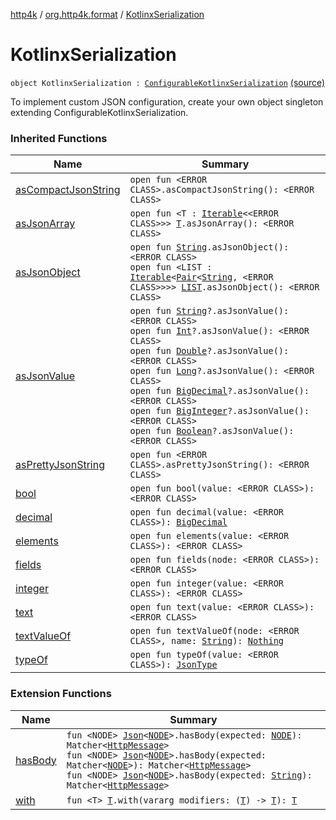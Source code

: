 [http4k](../index.md) / [org.http4k.format](index.md) / [KotlinxSerialization](./-kotlinx-serialization.md)

# KotlinxSerialization

`object KotlinxSerialization : `[`ConfigurableKotlinxSerialization`](-configurable-kotlinx-serialization/index.md) [(source)](https://github.com/http4k/http4k/blob/master/http4k-format-kotlinx-serialization/src/main/kotlin/org/http4k/format/KotlinxSerialization.kt#L10)

To implement custom JSON configuration, create your own object singleton extending
ConfigurableKotlinxSerialization.

### Inherited Functions

| Name | Summary |
|---|---|
| [asCompactJsonString](-configurable-kotlinx-serialization/as-compact-json-string.md) | `open fun <ERROR CLASS>.asCompactJsonString(): <ERROR CLASS>` |
| [asJsonArray](-configurable-kotlinx-serialization/as-json-array.md) | `open fun <T : `[`Iterable`](https://kotlinlang.org/api/latest/jvm/stdlib/kotlin.collections/-iterable/index.html)`<<ERROR CLASS>>> `[`T`](-configurable-kotlinx-serialization/as-json-array.md#T)`.asJsonArray(): <ERROR CLASS>` |
| [asJsonObject](-configurable-kotlinx-serialization/as-json-object.md) | `open fun `[`String`](https://kotlinlang.org/api/latest/jvm/stdlib/kotlin/-string/index.html)`.asJsonObject(): <ERROR CLASS>`<br>`open fun <LIST : `[`Iterable`](https://kotlinlang.org/api/latest/jvm/stdlib/kotlin.collections/-iterable/index.html)`<`[`Pair`](https://kotlinlang.org/api/latest/jvm/stdlib/kotlin/-pair/index.html)`<`[`String`](https://kotlinlang.org/api/latest/jvm/stdlib/kotlin/-string/index.html)`, <ERROR CLASS>>>> `[`LIST`](-configurable-kotlinx-serialization/as-json-object.md#LIST)`.asJsonObject(): <ERROR CLASS>` |
| [asJsonValue](-configurable-kotlinx-serialization/as-json-value.md) | `open fun `[`String`](https://kotlinlang.org/api/latest/jvm/stdlib/kotlin/-string/index.html)`?.asJsonValue(): <ERROR CLASS>`<br>`open fun `[`Int`](https://kotlinlang.org/api/latest/jvm/stdlib/kotlin/-int/index.html)`?.asJsonValue(): <ERROR CLASS>`<br>`open fun `[`Double`](https://kotlinlang.org/api/latest/jvm/stdlib/kotlin/-double/index.html)`?.asJsonValue(): <ERROR CLASS>`<br>`open fun `[`Long`](https://kotlinlang.org/api/latest/jvm/stdlib/kotlin/-long/index.html)`?.asJsonValue(): <ERROR CLASS>`<br>`open fun `[`BigDecimal`](https://docs.oracle.com/javase/9/docs/api/java/math/BigDecimal.html)`?.asJsonValue(): <ERROR CLASS>`<br>`open fun `[`BigInteger`](https://docs.oracle.com/javase/9/docs/api/java/math/BigInteger.html)`?.asJsonValue(): <ERROR CLASS>`<br>`open fun `[`Boolean`](https://kotlinlang.org/api/latest/jvm/stdlib/kotlin/-boolean/index.html)`?.asJsonValue(): <ERROR CLASS>` |
| [asPrettyJsonString](-configurable-kotlinx-serialization/as-pretty-json-string.md) | `open fun <ERROR CLASS>.asPrettyJsonString(): <ERROR CLASS>` |
| [bool](-configurable-kotlinx-serialization/bool.md) | `open fun bool(value: <ERROR CLASS>): <ERROR CLASS>` |
| [decimal](-configurable-kotlinx-serialization/decimal.md) | `open fun decimal(value: <ERROR CLASS>): `[`BigDecimal`](https://docs.oracle.com/javase/9/docs/api/java/math/BigDecimal.html) |
| [elements](-configurable-kotlinx-serialization/elements.md) | `open fun elements(value: <ERROR CLASS>): <ERROR CLASS>` |
| [fields](-configurable-kotlinx-serialization/fields.md) | `open fun fields(node: <ERROR CLASS>): <ERROR CLASS>` |
| [integer](-configurable-kotlinx-serialization/integer.md) | `open fun integer(value: <ERROR CLASS>): <ERROR CLASS>` |
| [text](-configurable-kotlinx-serialization/text.md) | `open fun text(value: <ERROR CLASS>): <ERROR CLASS>` |
| [textValueOf](-configurable-kotlinx-serialization/text-value-of.md) | `open fun textValueOf(node: <ERROR CLASS>, name: `[`String`](https://kotlinlang.org/api/latest/jvm/stdlib/kotlin/-string/index.html)`): `[`Nothing`](https://kotlinlang.org/api/latest/jvm/stdlib/kotlin/-nothing/index.html) |
| [typeOf](-configurable-kotlinx-serialization/type-of.md) | `open fun typeOf(value: <ERROR CLASS>): `[`JsonType`](-json-type/index.md) |

### Extension Functions

| Name | Summary |
|---|---|
| [hasBody](../org.http4k.hamkrest/has-body.md) | `fun <NODE> `[`Json`](-json/index.md)`<`[`NODE`](../org.http4k.hamkrest/has-body.md#NODE)`>.hasBody(expected: `[`NODE`](../org.http4k.hamkrest/has-body.md#NODE)`): Matcher<`[`HttpMessage`](../org.http4k.core/-http-message/index.md)`>`<br>`fun <NODE> `[`Json`](-json/index.md)`<`[`NODE`](../org.http4k.hamkrest/has-body.md#NODE)`>.hasBody(expected: Matcher<`[`NODE`](../org.http4k.hamkrest/has-body.md#NODE)`>): Matcher<`[`HttpMessage`](../org.http4k.core/-http-message/index.md)`>`<br>`fun <NODE> `[`Json`](-json/index.md)`<`[`NODE`](../org.http4k.hamkrest/has-body.md#NODE)`>.hasBody(expected: `[`String`](https://kotlinlang.org/api/latest/jvm/stdlib/kotlin/-string/index.html)`): Matcher<`[`HttpMessage`](../org.http4k.core/-http-message/index.md)`>` |
| [with](../org.http4k.core/with.md) | `fun <T> `[`T`](../org.http4k.core/with.md#T)`.with(vararg modifiers: (`[`T`](../org.http4k.core/with.md#T)`) -> `[`T`](../org.http4k.core/with.md#T)`): `[`T`](../org.http4k.core/with.md#T) |
